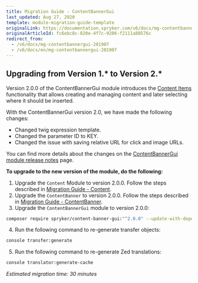 ```yaml
---
title: Migration Guide - ContentBannerGui
last_updated: Aug 27, 2020
template: module-migration-guide-template
originalLink: https://documentation.spryker.com/v6/docs/mg-contentbannergui-201907
originalArticleId: fc6ebc8c-820e-4f7c-9206-f2111a88576c
redirect_from:
  - /v6/docs/mg-contentbannergui-201907
  - /v6/docs/en/mg-contentbannergui-201907
---
```


## Upgrading from Version 1.* to Version 2.*

Version 2.0.0 of the ContentBannerGui module introduces the [Content Items](/docs/scos/user/features/{{page.version}}/content-items-feature-overview.html) functionality that allows creating and managing content and later selecting where it should be inserted.

With the ContentBannerGui version 2.0, we have made the following changes:

* Changed twig expression template.
* Changed the parameter ID to KEY.
* Changed the issue with saving relative URL for click and image URLs.

You can find more details about the changes on the [ContentBannerGui module release notes](https://github.com/spryker/content-banner-gui/releases/tag/2.0.0) page.

**To upgrade to the new version of the module, do the following:**
1. Upgrade the `Content` Module to version 2.0.0. Follow the steps described in [Migration Guide - Content](/docs/scos/dev/module-migration-guides/{{page.version}}/migration-guide-content.html).
2. Upgrade the `ContentBanner` to version 2.0.0. Follow the steps described in [Migration Guide - ContentBanner](/docs/scos/dev/module-migration-guides/{{page.version}}/migration-guide-contentbanner.html).
3. Upgrade the `ContentBannerGui` module to version 2.0.0:

```bash
composer require spryker/content-banner-gui:"^2.0.0" --update-with-dependencies
```

4. Run the following command to re-generate transfer objects:

```bash
console transfer:generate
```

5. Run the following command to re-generate Zed translations:

```bash
console translator:generate-cache
```


_Estimated migration time: 30 minutes_
 
<!-- Last review date: Jul 04, 2019 by Alexander Veselov, Yuliia Boiko-->
